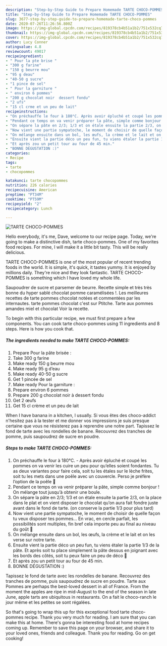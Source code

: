 ```yaml
---
description: "Step-by-Step Guide to Prepare Homemade TARTE CHOCO-POMMES"
title: "Step-by-Step Guide to Prepare Homemade TARTE CHOCO-POMMES"
slug: 3677-step-by-step-guide-to-prepare-homemade-tarte-choco-pommes
date: 2020-07-26T11:26:56.800Z
image: https://img-global.cpcdn.com/recipes/819378cb4b51a1b2/751x532cq70/tarte-choco-pommes-photo-principale-de-la-recette.jpg
thumbnail: https://img-global.cpcdn.com/recipes/819378cb4b51a1b2/751x532cq70/tarte-choco-pommes-photo-principale-de-la-recette.jpg
cover: https://img-global.cpcdn.com/recipes/819378cb4b51a1b2/751x532cq70/tarte-choco-pommes-photo-principale-de-la-recette.jpg
author: Lucy Conner
ratingvalue: 4.8
reviewcount: 49017
recipeingredient:
- " Pour la pte brise "
- "300 g farine"
- "150 g beurre mou"
- "95 g deau"
- "40-50 g sucre"
- "1 pince de sel"
- " Pour la garniture "
- " environ 6 pommes"
- "200 g chocolat noir  dessert fondu"
- "2 ufs"
- "15 cl crme et un peu de lait"
recipeinstructions:
- "On préchauffe le four à 180°C. Après avoir épluché et coupé les pommes on va venir les cuire un peu pour qu’elles soient fondantes. Tu as deux variantes pour faire cela, soit tu les étales sur le lèche frites, soit tu les mets dans une poêle avec un couvercle. Perso je préfère l’option de la poêle 🙂"
- "Pendant ce temps on va venir préparer la pâte, simple comme bonjour ! On mélange tout jusqu’à obtenir une boule."
- "On sépare la pâte en 2/3; 1/3 et on étale ensuite la partie 2/3, on la place dans le plat et on vient disposer le chocolat qu’on aura fait fondre juste avant dans le fond de tarte. (on conserve la partie 1/3 pour plus tard)"
- "Now vient une partie sympatoche, le moment de choisir de quelle façon tu veux disposer tes pommes… En vrac, en cercle parfait, les possibilités sont multiples, fin bref cela importe peu au final au niveau du goût 🙂"
- "On mélange ensuite dans un bol, les œufs, la crème et le lait et on les verse sur notre tarte."
- "Ensuite vient la partie déco un peu fun, tu viens étaler la partie 1/3 de la pâte. Et après soit tu place simplement la pâte dessus en joignant avec les bords des côtés, soit tu peux faire un peu de déco 🙂"
- "Et après zou un petit tour au four de 45 min."
- "BONNE DÉGUSTATION :)"
categories:
- Recipe
tags:
- tarte
- chocopommes

katakunci: tarte chocopommes 
nutrition: 226 calories
recipecuisine: American
preptime: "PT34M"
cooktime: "PT59M"
recipeyield: "2"
recipecategory: Lunch

---
```



![TARTE CHOCO-POMMES](https://img-global.cpcdn.com/recipes/819378cb4b51a1b2/751x532cq70/tarte-choco-pommes-photo-principale-de-la-recette.jpg)

Hello everybody, it's me, Dave, welcome to our recipe page. Today, we're going to make a distinctive dish, tarte choco-pommes. One of my favorites food recipes. For mine, I will make it a little bit tasty. This will be really delicious.

TARTE CHOCO-POMMES is one of the most popular of recent trending foods in the world. It is simple, it's quick, it tastes yummy. It is enjoyed by millions daily. They're nice and they look fantastic. TARTE CHOCO-POMMES is something which I have loved my whole life.

Saupoudrer de sucre et parsemer de beurre. Recette simple et très très bonne du hyper sablé chocolat pomme caramélisées !. Les meilleures recettes de tarte pommes chocolat notées et commentées par les internautes. tarte pommes chocolat c&#39;est sur Ptitche. Tarte aux pommes amandes miel et chocolat Voir la recette.


To begin with this particular recipe, we must first prepare a few components. You can cook tarte choco-pommes using 11 ingredients and 8 steps. Here is how you cook that.

<!--inarticleads1-->

##### The ingredients needed to make TARTE CHOCO-POMMES:

1. Prepare  Pour la pâte brisée :
1. Take 300 g farine
1. Make ready 150 g beurre mou
1. Make ready 95 g d’eau
1. Make ready 40-50 g sucre
1. Get 1 pincée de sel
1. Make ready  Pour la garniture :
1. Prepare  environ 6 pommes
1. Prepare 200 g chocolat noir à dessert fondu
1. Get 2 œufs
1. Get 15 cl crème et un peu de lait


When I have banana in a kitchen, I usually. Si vous êtes des choco-addict n&#39;hesitez pas à la tester et me donner vos impressions je suis presque certaine que vous ne résisterez pas à reprendre une notre part. Tapissez le fond de tarte avec les rondelles de banane. Recouvrez des tranches de pomme, puis saupoudrez de sucre en poudre. 

<!--inarticleads2-->

##### Steps to make TARTE CHOCO-POMMES:

1. On préchauffe le four à 180°C. - Après avoir épluché et coupé les pommes on va venir les cuire un peu pour qu’elles soient fondantes. Tu as deux variantes pour faire cela, soit tu les étales sur le lèche frites, soit tu les mets dans une poêle avec un couvercle. Perso je préfère l’option de la poêle 🙂
1. Pendant ce temps on va venir préparer la pâte, simple comme bonjour ! On mélange tout jusqu’à obtenir une boule.
1. On sépare la pâte en 2/3; 1/3 et on étale ensuite la partie 2/3, on la place dans le plat et on vient disposer le chocolat qu’on aura fait fondre juste avant dans le fond de tarte. (on conserve la partie 1/3 pour plus tard)
1. Now vient une partie sympatoche, le moment de choisir de quelle façon tu veux disposer tes pommes… En vrac, en cercle parfait, les possibilités sont multiples, fin bref cela importe peu au final au niveau du goût 🙂
1. On mélange ensuite dans un bol, les œufs, la crème et le lait et on les verse sur notre tarte.
1. Ensuite vient la partie déco un peu fun, tu viens étaler la partie 1/3 de la pâte. Et après soit tu place simplement la pâte dessus en joignant avec les bords des côtés, soit tu peux faire un peu de déco 🙂
1. Et après zou un petit tour au four de 45 min.
1. BONNE DÉGUSTATION :)


Tapissez le fond de tarte avec les rondelles de banane. Recouvrez des tranches de pomme, puis saupoudrez de sucre en poudre. Tarte aux Pommes are perhaps the best-loved dessert in all of France. From the moment the apples are ripe in mid-August to the end of the season in late June, apple tarts are ubiquitous in restaurants. On a fait le choco-ranch le jour même et les petites se sont régalées. 

So that's going to wrap this up for this exceptional food tarte choco-pommes recipe. Thank you very much for reading. I am sure that you can make this at home. There's gonna be interesting food at home recipes coming up. Remember to save this page on your browser, and share it to your loved ones, friends and colleague. Thank you for reading. Go on get cooking!
